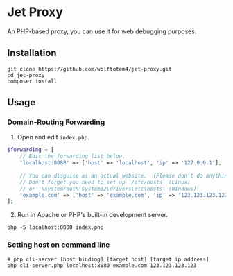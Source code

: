 # Jet Proxy

An PHP-based proxy, you can use it for web debugging purposes.

## Installation

```
git clone https://github.com/wolftotem4/jet-proxy.git
cd jet-proxy
composer install
```

## Usage

### Domain-Routing Forwarding

1. Open and edit `index.php`.

```php
$forwarding = [
    // Edit the forwarding list below.
    'localhost:8080' => ['host' => 'localhost', 'ip' => '127.0.0.1'],
  
    // You can disguise as an actual website.  (Please don't do anything evil.)
    // Don't forget you need to set up `/etc/hosts` (Linux)
    // or '%systemroot%\System32\drivers\etc\hosts' (Windows).
    'example.com' => ['host' => 'example.com', 'ip' => '123.123.123.123'],
];
```

2. Run in Apache or PHP's built-in development server.

```
php -S localhost:8080 index.php
```

### Setting host on command line

```
# php cli-server [host binding] [target host] [target ip address]
php cli-server.php localhost:8080 example.com 123.123.123.123
```